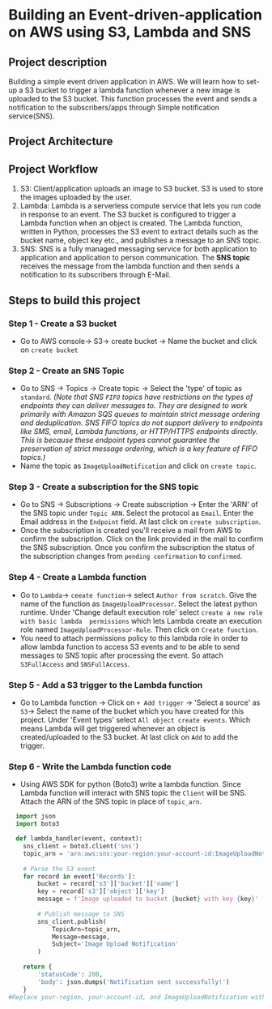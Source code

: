 # Building an Event-driven-application on AWS using S3, Lambda and SNS
## Project description
Building a simple event driven application in AWS. We will learn how to set-up a S3 bucket to trigger a lambda function whenever a new image is uploaded to the S3 bucket. This function processes the event and sends a notification to the subscribers/apps through Simple notification service(SNS).
## Project Architecture
## Project Workflow
1. S3: Client/application uploads an image to S3 bucket. S3 is used to store the images uploaded by the user.
2. Lambda: Lambda is a serverless compute service that lets you run code in response to an event. The S3 bucket is configured to trigger a Lambda function when an object is created. The Lambda function, written in Python, processes the S3 event to extract details such as the bucket name, object key etc., and publishes a message to an SNS topic.
3. SNS: SNS is a fully managed messaging service for both application to application and application to person communication.
   The **SNS topic** receives the message from the lambda function and then sends a notification to its subscribers through E-Mail.
## Steps to build this project
### Step 1 - Create a S3 bucket
* Go to AWS console-> S3-> create bucket -> Name the bucket and click on `create bucket`
### Step 2 - Create an SNS Topic
* Go to SNS -> Topics -> Create topic -> Select the 'type' of topic as `standard`.
  *(Note that SNS `FIFO` topics have restrictions on the types of endpoints they can deliver messages to. They are designed to work primarily with Amazon SQS queues to maintain strict message ordering and deduplication.
  SNS FIFO topics do not support delivery to endpoints like SMS, email, Lambda functions, or HTTP/HTTPS endpoints directly. This is because these endpoint types cannot guarantee the preservation of strict message ordering, which is a key feature of FIFO topics.)*
* Name the topic as `ImageUploadNotification` and click on `create topic`.
### Step 3 - Create a subscription for the SNS topic
* Go to SNS -> Subscriptions -> Create subscription -> Enter the 'ARN' of the SNS topic under `Topic ARN`. Select the 
  protocol as `Email`. Enter the Email address in the `Endpoint` field. At last click on `create subscription`.
* Once the subscription is created you'll receive a mail from AWS to confirm the subscription. Click on the link provided in
  the mail to confirm the SNS subscription. Once you confirm the subscription the status of the subscription changes from `pending confirmation` to `confirmed`.
### Step 4 - Create a Lambda function
* Go to `Lambda`-> `ceeate function`-> select `Author from scratch`. Give the name of the function as `ImageUploadProcessor`.
  Select the latest python runtime. Under 'Change default execution role' select `create a new role with basic lambda 
  permissions` which lets Lambda create an execution role named `ImageUploadProcessor-Role`. Then click on `Create function`.
* You need to attach permissions policy to this lambda role in order to allow lambda function to access S3 events and to be 
  able to send messages to SNS topic after processing the event. So attach `S3FullAccess` and `SNSFullAccess`.
### Step 5 - Add a S3 trigger to the Lambda function
* Go to Lambda function -> Click on `+ Add trigger` -> 'Select a source' as `S3`-> Select the name of the bucket which you
  have created for this project. Under 'Event types' select `All object create events`. Which means Lambda will get
  triggered whenever an object is created/uploaded to the S3 bucket. At last click on `Add` to add the trigger.
### Step 6 - Write the Lambda function code
* Using AWS SDK for python (Boto3) write a lambda function. Since Lambda function will interact with SNS topic the `Client` will be SNS. Attach the ARN of the SNS topic in place of `topic_arn`.
```python
  import json
  import boto3

  def lambda_handler(event, context):
    sns_client = boto3.client('sns')
    topic_arn = 'arn:aws:sns:your-region:your-account-id:ImageUploadNotification'
    
    # Parse the S3 event
    for record in event['Records']:
        bucket = record['s3']['bucket']['name']
        key = record['s3']['object']['key']
        message = f'Image uploaded to bucket {bucket} with key {key}'
        
        # Publish message to SNS
        sns_client.publish(
            TopicArn=topic_arn,
            Message=message,
            Subject='Image Upload Notification'
        )
        
    return {
        'statusCode': 200,
        'body': json.dumps('Notification sent successfully!')
    }
#Replace your-region, your-account-id, and ImageUploadNotification with appropriate values from your SNS topic.
```
  

